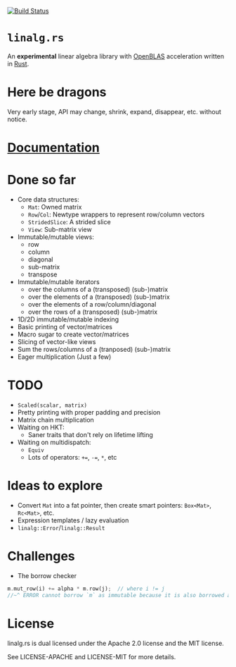 [![Build Status][status]](https://travis-ci.org/japaric/linalg.rs)

# `linalg.rs`

An **experimental** linear algebra library with [OpenBLAS][blas] acceleration
written in [Rust][rust].

# Here be dragons

Very early stage, API may change, shrink, expand, disappear, etc. without
notice.

# [Documentation][docs]

# Done so far

- Core data structures:
  - `Mat`: Owned matrix
  - `Row`/`Col`: Newtype wrappers to represent row/column vectors
  - `StridedSlice`: A strided slice
  - `View`: Sub-matrix view
- Immutable/mutable views:
  - row
  - column
  - diagonal
  - sub-matrix
  - transpose
- Immutable/mutable iterators
  - over the columns of a (transposed) (sub-)matrix
  - over the elements of a (transposed) (sub-)matrix
  - over the elements of a row/column/diagonal
  - over the rows of a (transposed) (sub-)matrix
- 1D/2D immutable/mutable indexing
- Basic printing of vector/matrices
- Macro sugar to create vector/matrices
- Slicing of vector-like views
- Sum the rows/columns of a (tranposed) (sub-)matrix
- Eager multiplication (Just a few)

# TODO

- `Scaled(scalar, matrix)`
- Pretty printing with proper padding and precision
- Matrix chain multiplication
- Waiting on HKT:
  - Saner traits that don't rely on lifetime lifting
- Waiting on multidispatch:
  - `Equiv`
  - Lots of operators: `+=`, `-=`, `*`, etc

# Ideas to explore

- Convert `Mat` into a fat pointer, then create smart pointers: `Box<Mat>`,
  `Rc<Mat>`, etc.
- Expression templates / lazy evaluation
- `linalg::Error`/`linalg::Result`

# Challenges

- The borrow checker

``` rust
m.mut_row(i) += alpha * m.row(j);  // where i != j
//~^ ERROR cannot borrow `m` as immutable because it is also borrowed as mutable
```

# License

linalg.rs is dual licensed under the Apache 2.0 license and the MIT license.

See LICENSE-APACHE and LICENSE-MIT for more details.

[blas]: https://github.com/xianyi/OpenBLAS
[docs]: http://www.rust-ci.org/japaric/linalg.rs/doc/linalg
[rust]: http://www.rust-lang.org/
[status]: https://travis-ci.org/japaric/linalg.rs.svg?branch=master
